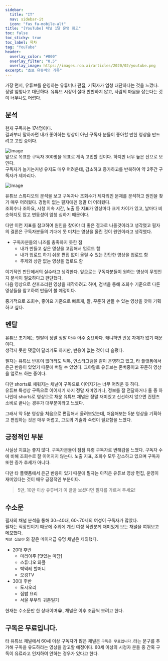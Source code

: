 ```yaml
---
sidebar:
  title: "IT"
  nav: sidebar-it
  icon: "fas fa-mobile-alt"
title: "[YouTube] 채널 1달 운영 회고"
toc: false
toc_sticky: true
toc_label: 목차
tag: "YouTube"
header:
  overlay_color: "#000"
  overlay_filter: "0.5"
  overlay_image: https://images.roa.ai/articles/2020/02/youtube.png
excerpt: "초보 유튜버의 기록"
---
```

가장 먼저, 유튜브를 운영하는 유튜버나 편집, 기획자가 엄청 대단하다는 것을 느꼈다.  
정말 엄청나고 대단하다. 유튜브 시장이 절대 만만하지 않고, 사람의 마음을 잡는다는 것이 너무나도 어렵다.

## 분석
현재 구독자는 174명이다.  
결과부터 말하자면 내가 좋아하는 영상이 아닌 구독자 분들이 좋아할 만한 영상을 만드려고 고민 중이다.  

![Image](https://drive.google.com/uc?export=view&id=1nm0QF3fPt5WvphuArmO4IA6V5HrfOCgu)  
앞으로 목표한 구독자 300명을 목표로 계속 고민할 것이다. 하지만 너무 높은 산으로 보인다.  
구독자가 늘기는커녕 유지도 매우 어려운데, 감소하고 증가하고를 반복하여 약 2주간 구독자가 제자리다.

![Image](https://drive.google.com/uc?export=view&id=1hwrX3z8XyUVmpNM8EnhQBq0HWkfCTDFt)  

유튜브 스튜디오의 분석을 보고 구독자나 조회수가 제자리인 문제를 분석하고 원인을 찾기 매우 어려웠다. 경험이 없는 필자에겐 정말 더 어려웠다.  
조회수나 조아요, 시청 지속 시간, 노출 등 지표가 영상마다 크게 차이가 있고, 날마다 비슷하지도 않고 변동성이 엄청 심하기 때문이다.

다만 이런 지표를 참고하여 원인을 찾아야 더 좋은 결과로 나올것이라고 생각했고 필자의 결론은 구독자분들의 기대에 못 미치는 영상을 올린 것이 원인이라고 생각했다. 
* 구독자분들의 니즈를 충족하지 못한 점
  * 내가 만들고 싶은 영상을 고집해서 업로드 함
  * 내가 업로드 하기 쉬운 편집 없이 올릴 수 있는 간단한 영상을 업로드 함
  * 주제와 상관 없는 영상을 업로드 함
    
이기적인 판단에서의 실수라고 생각한다. 앞으로는 구독자분들이 원하는 영상이 무엇인지 분석이 필요하다고 판단했다.  
다음 영상으로 산후조리원 영상을 제작하려고 하며, 검색을 통해 조회수 기준으로 다른 영상들을 참고하여 만들어 볼 예정이다.

중기적으로 조회수, 좋아요 기준으로 빠르게, 잘, 꾸준히 만들 수 있는 영상을 찾아 기획하고 싶다.

## 멘탈
유튜브 초기에는 멘탈이 정말 정말 아주 아주 중요하다. 왜냐하면 반응 자체가 없기 때문이다.  
생각지 못한 댓글이 달리기도 하지만, 반응이 없는 것이 더 슬펐다.

필자는 유튜브 반응이 없더라도 틱톡, 인스타그램을 같이 운영하고 있고, 타 플랫폼에서 은근 반응이 있었기 때문에 버틸 수 있었다.
그야말로 유튜브는 존버중이고 꾸준히 영상을 업로드 하는 중이다.

다만 shorts로 채워지는 채널이 구독으로 이어지기는 너무 어려운 듯 하다.  
유튜브 특성상 구독으로 이어지기 까지 정말 재미있거나, 정보를 잘 전달하거나 둘 중 하나인데
shorts로 영상으로 채운 유튜브 채널은 정말 재미있고 신선하지 않으면 컨텐츠 소비로 끝나는 경우가 대부분이라고 느꼈다.

그래서 약 5분 영상을 처음으로 편집해서 올려보았는데, 처음해보는 5분 영상을 기획하고 편집하는 것은 매우 어렵고,
고도의 기술과 숙련이 필요함을 느꼈다.  

## 긍정적인 부분
사실상 지표는 좋지 않다. 구독자분들이 점점 유령 구독자로 변해감을 느꼈다. 구독자 수에 비해 조회수로 잘 이어지지 않는다.
노출 지표, 조회수 모두 감소하고 있으며 구독자 또한 증가 추세가 아니다.

다만 타 플랫폼에서 은근 반응이 있기 때문에 필자는 아직은 유튜브 영상 편집, 운영이 재미있다는 것이 매우 긍정적인 부분이다.

>5만, 10만 이상 유튜버가 이 글을 보셨다면 필자를 가르쳐 주세요!

## 수소문
필자의 채널 분석을 통해 30~40대, 60~70세의 여성이 구독자가 많았다.  
필자는 직장인이기 때문에 주위에 계신 여성 직원분께 재미있게 보는 채널을 여쭤보고 메모했다.  
`채널 십오야` 와 같은 메이저급 유명 채널은 제외했다.

* 20대 후반
  * 마리아주 [맛있는 마담]
  * 스튜디오 와플
  * 박막레 할머니
  * 오킹TV
* 30대 후반
  * 도시오리
  * 집밥 요리
  * 서울 부부의 귀촌일기

현재는 수소문만 한 상태이며😭, 채널은 이후 조금씩 보려고 한다.

## 구독은 무료입니다.
타 유튜브 채널에서 60세 이상 구독자가 많은 채널은 `구독은 무료입니다.`라는 문구를 추가해 구독을 유도하라는 영상을 참고할 예정이다.
60세 이상의 시청자 분들 중 간혹 구독이 유료라고 인지하여 안하는 경우가 있다고 한다.


